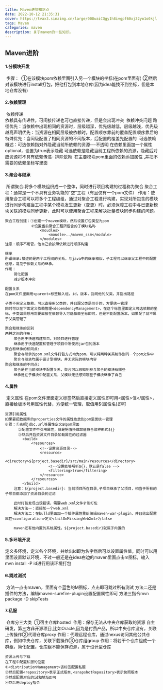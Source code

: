 ```yaml
---
title: Maven进阶知识点
date: 2022-10-12 21:35:31
cover: https://tvax3.sinaimg.cn/large/008waiCQgy1h8ivgpf60xj32yo1o0kjl.jpg
tags: Maven
categories: maven
description: 关于maven的一些知识。
---
```






## Maven进阶

#### 1.分模块开发

​	步骤：
​		①在该模块pom依赖里面引入另一个模块的坐标(在pom里面有)
​		②然后对该模块进行install打包，把他打包到本地仓库(因为idea能找不到坐标，但是本地仓库没有)

#### 2.依赖管理

​	依赖传递		
​	依赖具有传递性，可间接传递也可也直接传递，但是会出现冲突
​	依赖冲突问题
​		路径优先：当依赖中出现相同的资源时，层级越深，优先级越低，层级越浅，优先级越高
​		声明优先：当资源在相同层级被依赖时，配置顺序靠前的覆盖配置顺序靠后的
​		特殊优先：当同级配置了相同资源的不同版本，后配置的覆盖先配置的
​	可选依赖
​	概述：可选依赖指对外隐藏当前所依赖的资源---不透明
​		在依赖里面加一个属性optional，设置为true表示隐藏
​		可选依赖是隐藏当前工程所依赖的资源，隐藏后对应资源将不具有依赖传递-
​	排除依赖
​		在主要模块pom里面的依赖添加属性<exclusions>  <exclusion>,并把不需要的依赖坐标写里面

#### 3.聚合与继承

​	所谓聚合:将多个模块组织成一个整体，同时进行项目构建的过程称为聚合
​	聚合工程：通常是一个不具有业务功能的"空"工程（有且仅有一个pom文件）
​	作用：使用聚合工程可以将多个工程编组，通过对聚合工程进行构建，实现对所包含的模块进行同步构建
​	当工程中某个模块发生更新（变更）时，必须保障工程中与已更新模块关联的模块同步更新，此时可以使用聚合工程来解决批量模块同步构建的问题。

	聚合工程创建：①创建一个maven模块，然后设置打包类型为pom
				②设置当前聚合工程所包含的子模块名称
					<moudles>
						<moudle>../maven_ssm</module>
					</modules>
	注意：顺序不用管，他自己会按照依赖进行顺序构建
	
	继承
	所谓继承:描述的是两个工程间的关系，与java中的继承相似，子工程可以继承父工程中的配置信息，常见于依赖关系的继承。
	作用：
		简化配置
		减少版本冲突
	
	配置关系
	在pom文件里面用<parent>标签输入组，id，版本，指明他的父类，并指出路径
	
	子类不用定义依赖，可以直接用父类的，并且跟父类是同步的，方便统一管理
	同时可以在下面定义依赖管理<dependencyManagement>，在这个标签里面定义可选依赖的坐标，子类如果想用需要直接在依赖导入可选依赖坐标即可，但是不能配置版本，如果配了就不属于父类管理了
	
	聚合和继承的区别
	两种之间的作用:
		聚合用于快速构建项目，对项目进行管理
		继承用于快速配置和管理子项目中所使用jar包的版本
	聚合和继承的相同点:
		聚合与继承的pom.xml文件打包方式均为pom，可以将两种关系制作到同一个pom文件中
		聚合与继承均属于设计型模块，并无实际的模块内容
	聚合和继承的不同点:
		聚合是在当前模块中配置关系，聚合可以感知到参与聚合的模块有哪些
		继承是在子模块中配置关系，父模块无法感知哪些子模块继承了自己

#### 4.属性

​	定义属性
​	在pom文件里面定义标签<properties>然后直接定义属性即可用<属性>值</属性>，直接给版本号用属性代替，方便统一管理，取值用${属性名}即可

	资源引用属性
	如果要把数据库的properties文件的属性也放到pom里面统一管理
	步骤：①先把jdbc.url等属性定义到pom里面
		  ②配置文件中引用属性，就是把值换成取值符合那种形式${}
		  ③然后开启资源文件目录加载属性的过滤器
		  	<build>
				<resources>
					<!--设置资源目录-->
					<resource>
						<directory>${project.basedir}/src/main/resources</directory>
						<!--设置能够解析${}，默认是false -->
						<filtering>true</filtering>
					</resource>
				</resources>
			</build>
		注意：${project.basedir}: 当前项目所在目录,子项目继承了父项目，相当于所有的子项目都添加了资源目录的过滤
	
		此时打包发现出现错误，需要web.xml文件才能打包
		解决方法一：直接加一个web.xml
		解决方法二：在bulld里面加一个插件属性重新编辑maven-war-plugin，并且给出配置属性<configuration>定义<failOnMissingWebXml>为false
	
		maven还有他内置的系统属性，${project.basedir}就属于内置的

#### 5.多环境开发

​	定义多坏境<profiles>，<profile>定义各个环境，并给出id即为名字然后可以设置属性值，同时可以用<activation>里面设置默认环境，不过一般还是在idea右边的maven里面点击m图标，输入mvn install -P id进行用该环境打包

#### 6.跳过测试

​	方法一点击maven，里面有个蓝色的M图标，点击即可跳过所有测试
​	方法二还是插件的方法，编辑maven-surefire-plugin设置配置属性即可
​	方法三指令mvn package -D skipTests

#### 7.私服

​	仓库分三大类
​	①宿主仓库hosted
​		作用：保存无法从中央仓库获取的资源
​		自主研发，第三方非开源项目,比如Oracle,因为是付费产品，所以中央仓库没有，关联上传操作
​	②代理仓库proxy
​		作用：代理远程仓库，通过nexus访问其他公共仓库，例如中央仓库，关联下载操作
​	③仓库组group
​		作用：将若干个仓库组成一个群组，简化配置，仓库组不能保存资源，属于设计型仓库

	资源上传与下载
	在工程中配置私服的位置
	①<distributionManagement>该标签配置私服
	②然后配置<repository>表示正式版本,<snapshotRepository>表示快照版本
	③然后配置对应的id和地址即可
	④然后用deploy指令
